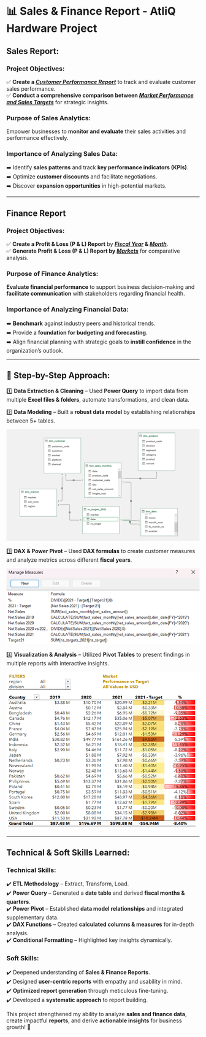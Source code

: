# 📊 Sales & Finance Report - AtliQ Hardware Project

## Sales Report:

### Project Objectives:
✅ **Create a _[Customer Performance Report](https://github.com/ferdinandroshan/Excel-Sales-Finance-Analytics-Project/blob/main/Net%20Sales%20Reports/Net%20Sales%20Report%20-%20By%20Customers.pdf)_** to track and evaluate customer sales performance.  
✅ **Conduct a comprehensive comparison between _[Market Performance and Sales Targets](https://github.com/ferdinandroshan/Excel-Sales-Finance-Analytics-Project/blob/main/Net%20Sales%20Reports/Net%20Sales%20Performance%20Vs%20Targets%20Report.pdf)_** for strategic insights.  

### Purpose of Sales Analytics:
Empower businesses to **monitor and evaluate** their sales activities and performance effectively.

### Importance of Analyzing Sales Data:
➡️ Identify **sales patterns** and track **key performance indicators (KPIs)**.  
➡️ Optimize **customer discounts** and facilitate negotiations.  
➡️ Discover **expansion opportunities** in high-potential markets.  

---

## Finance Report

### Project Objectives:
✅ **Create a Profit & Loss (P & L) Report** by **_[Fiscal Year](https://github.com/ferdinandroshan/Excel-Sales-Finance-Analytics-Project/blob/main/P%20%26%20L%20Reports/P%20%26%20L%20-%20Across%20Fiscal%20Year.pdf)_ & _[Month](https://github.com/ferdinandroshan/Excel-Sales-Finance-Analytics-Project/blob/main/P%20%26%20L%20Reports/P%20%26%20L%20-%20Across%20Months.pdf)_**.  
✅ **Generate Profit & Loss (P & L) Report by _[Markets](https://github.com/ferdinandroshan/Excel-Sales-Finance-Analytics-Project/blob/main/P%20%26%20L%20Reports/P%20%26%20L%20-%20Across%20Markets.pdf)_** for comparative analysis.  

### Purpose of Finance Analytics:
**Evaluate financial performance** to support business decision-making and **facilitate communication** with stakeholders regarding financial health.  

### Importance of Analyzing Financial Data:
➡️ **Benchmark** against industry peers and historical trends.  
➡️ Provide a **foundation for budgeting and forecasting**.  
➡️ Align financial planning with strategic goals to **instill confidence** in the organization’s outlook.  

---

## 📌 Step-by-Step Approach:

1️⃣ **Data Extraction & Cleaning** – Used **Power Query** to import data from multiple **Excel files & folders**, automate transformations, and clean data. 

2️⃣ **Data Modeling** – Built a **robust data model** by establishing relationships between 5+ tables.  

![Image](https://github.com/ferdinandroshan/Excel-Sales-Finance-Analytics-Project/blob/main/Additional%20Resources%20%26%20Files/Data%20Model%20-%20Finance%20%26%20Sales%20Analytics%20Project.png)

3️⃣ **DAX & Power Pivot** – Used **DAX formulas** to create customer measures and analyze metrics across different **fiscal years**.  

![Image](https://github.com/ferdinandroshan/Excel-Sales-Finance-Analytics-Project/blob/main/Additional%20Resources%20%26%20Files/Calculated%20Measures%20-%20Finance%20%26%20Sales%20Analytics%20Project.png)

4️⃣ **Visualization & Analysis** – Utilized **Pivot Tables** to present findings in multiple reports with interactive insights.  

![Image](https://github.com/ferdinandroshan/Excel-Sales-Finance-Analytics-Project/blob/main/Additional%20Resources%20%26%20Files/Sample%20Report%20-%20Finance%20%26%20Sales%20Analytics%20Project.png)

---

## Technical & Soft Skills Learned:

### **Technical Skills:**
✔️ **ETL Methodology** – Extract, Transform, Load.  
✔️ **Power Query** – Generated a **date table** and derived **fiscal months & quarters**.  
✔️ **Power Pivot** – Established **data model relationships** and integrated supplementary data.  
✔️ **DAX Functions** – Created **calculated columns & measures** for in-depth analysis.  
✔️ **Conditional Formatting** – Highlighted key insights dynamically.  

### **Soft Skills:**
✔️ Deepened understanding of **Sales & Finance Reports**.  
✔️ Designed **user-centric reports** with empathy and usability in mind.  
✔️ **Optimized report generation** through meticulous fine-tuning.  
✔️ Developed a **systematic approach** to report building.  

This project strengthened my ability to analyze **sales and finance data**, create impactful **reports**, and derive **actionable insights** for business growth! 🚀

